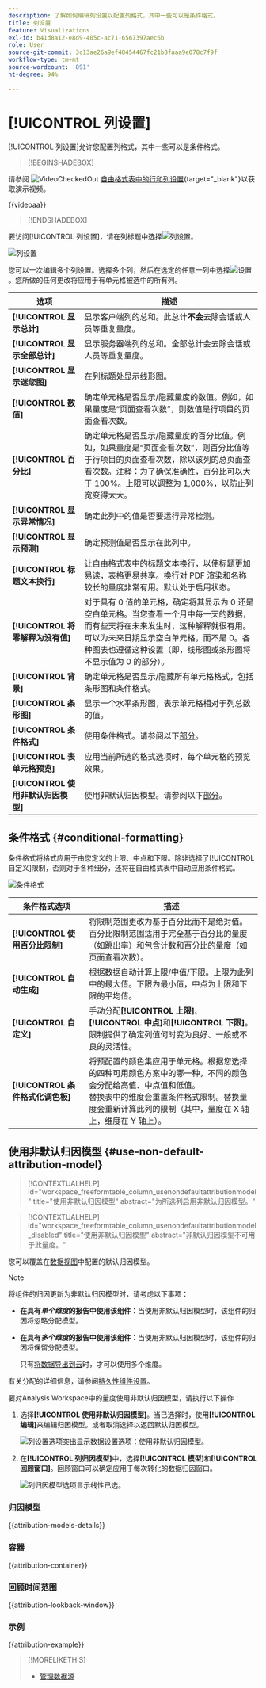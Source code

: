 ```yaml
---
description: 了解如何编辑列设置以配置列格式，其中一些可以是条件格式。
title: 列设置
feature: Visualizations
exl-id: b41d8a12-e8d9-405c-ac71-6567397aec6b
role: User
source-git-commit: 3c13ae26a9ef48454467fc21b8faaa9e078c7f9f
workflow-type: tm+mt
source-wordcount: '891'
ht-degree: 94%

---
```


# [!UICONTROL 列设置]

[!UICONTROL 列设置]允许您配置列格式，其中一些可以是条件格式。


>[!BEGINSHADEBOX]

请参阅 ![VideoCheckedOut](/help/assets/icons/VideoCheckedOut.svg) [自由格式表中的行和列设置](https://video.tv.adobe.com/v/328499/?quality=12&learn=on&captions=chi_hans){target="_blank"}以获取演示视频。

{{videoaa}}

>[!ENDSHADEBOX]


要访问[!UICONTROL 列设置]，请在列标题中选择![列设置](https://spectrum.adobe.com/static/icons/workflow_18/Smock_Settings_18_N.svg)。

![列设置](assets/column-settings.png)


您可以一次编辑多个列设置。选择多个列，然后在选定的任意一列中选择![设置](/help/assets/icons/Setting.svg)。您所做的任何更改将应用于有单元格被选中的所有列。

| 选项 | 描述 |
| --- | --- |
| **[!UICONTROL 显示总计]** | 显示客户端列的总和。此总计&#x200B;**不会**&#x200B;去除会话或人员等重复量度。 |
| **[!UICONTROL 显示全部总计]** | 显示服务器端列的总和。全部总计会去除会话或人员等重复量度。 |
| **[!UICONTROL 显示迷您图]** | 在列标题处显示线形图。 |
| **[!UICONTROL 数值]** | 确定单元格是否显示/隐藏量度的数值。例如，如果量度是“页面查看次数”，则数值是行项目的页面查看次数。 |
| **[!UICONTROL 百分比]** | 确定单元格是否显示/隐藏量度的百分比值。例如，如果量度是“页面查看次数”，则百分比值等于行项目的页面查看次数，除以该列的总页面查看次数。注释：为了确保准确性，百分比可以大于 100%。上限可以调整为 1,000%，以防止列宽变得太大。 |
| **[!UICONTROL 显示异常情况]** | 确定此列中的值是否要运行异常检测。 |
| **[!UICONTROL 显示预测]** | 确定预测值是否显示在此列中。 |
| **[!UICONTROL 标题文本换行]** | 让自由格式表中的标题文本换行，以使标题更加易读，表格更易共享。换行对 PDF 渲染和名称较长的量度非常有用。默认处于启用状态。 |
| **[!UICONTROL 将零解释为没有值]** | 对于具有 0 值的单元格，确定将其显示为 0 还是空白单元格。当您查看一个月中每一天的数据，而有些天将在未来发生时，这种解释就很有用。可以为未来日期显示空白单元格，而不是 0。各种图表也遵循这种设置（即，线形图或条形图将不显示值为 0 的部分）。 |
| **[!UICONTROL 背景]** | 确定单元格是否显示/隐藏所有单元格格式，包括条形图和条件格式。 |
| **[!UICONTROL 条形图]** | 显示一个水平条形图，表示单元格相对于列总数的值。 |
| **[!UICONTROL 条件格式]** | 使用条件格式。请参阅以下[部分](#conditional-formatting)。 |
| **[!UICONTROL 表单元格预览]** | 应用当前所选的格式选项时，每个单元格的预览效果。 |
| **[!UICONTROL 使用非默认归因模型]** | 使用非默认归因模型。请参阅以下[部分](#use-non-default-attribution-model)。 |

## 条件格式 {#conditional-formatting}

条件格式将格式应用于由您定义的上限、中点和下限。除非选择了[!UICONTROL 自定义]限制，否则对于各种细分，还将在自由格式表中自动应用条件格式。

![条件格式](./assets/conditional-formatting.png)

| 条件格式选项 | 描述 |
| --- | --- |
| **[!UICONTROL 使用百分比限制]** | 将限制范围更改为基于百分比而不是绝对值。百分比限制范围适用于完全基于百分比的量度（如跳出率）和包含计数和百分比的量度（如页面查看次数）。 |
| **[!UICONTROL 自动生成]** | 根据数据自动计算上限/中值/下限。上限为此列中的最大值。下限为最小值，中点为上限和下限的平均值。 |
| **[!UICONTROL 自定义]** | 手动分配&#x200B;**[!UICONTROL 上限]**、**[!UICONTROL 中点]**&#x200B;和&#x200B;**[!UICONTROL 下限]**。限制提供了确定列值何时变为良好、一般或不良的灵活性。 |
| **[!UICONTROL 条件格式化调色板]** | 将预配置的颜色集应用于单元格。根据您选择的四种可用颜色方案中的哪一种，不同的颜色会分配给高值、中点值和低值。<br>替换表中的维度会重置条件格式限制。替换量度会重新计算此列的限制（其中，量度在 X 轴上，维度在 Y 轴上）。 |

## 使用非默认归因模型 {#use-non-default-attribution-model}

<!-- markdownlint-disable MD034 -->

>[!CONTEXTUALHELP]
>id="workspace_freeformtable_column_usenondefaultattributionmodel"
>title="使用非默认归因模型"
>abstract="为所选列启用非默认归因模型。"

<!-- markdownlint-enable MD034 -->

<!-- markdownlint-disable MD034 -->

>[!CONTEXTUALHELP]
>id="workspace_freeformtable_column_usenondefaultattributionmodel_disabled"
>title="使用非默认归因模型"
>abstract="非默认归因模型不可用于此量度。"

<!-- markdownlint-enable MD034 -->



您可以覆盖在[数据视图](/help/data-views/component-settings/attribution.md)中配置的默认归因模型。

>[!NOTE]
>
>将组件的归因更新为非默认归因模型时，请考虑以下事项：
>
>* **在具有&#x200B;*单个维度*的报告中使用该组件：**&#x200B;当使用非默认归因模型时，该组件的归因将忽略分配模型。
>
>* **在具有&#x200B;*多个维度*的报告中使用该组件：**&#x200B;当使用非默认归因模型时，该组件的归因将保留分配模型。
>
>   只有[将数据导出到云](/help/analysis-workspace/export/export-cloud.md)时，才可以使用多个维度。
>
> 有关分配的详细信息，请参阅[持久性组件设置](/help/data-views/component-settings/persistence.md)。

要对Analysis Workspace中的量度使用非默认归因模型，请执行以下操作：

1. 选择&#x200B;**[!UICONTROL 使用非默认归因模型]**。当已选择时，使用&#x200B;**[!UICONTROL 编辑]**&#x200B;来编辑归因模型。或者取消选择以返回默认归因模型。

   ![列设置选项突出显示数据设置选项：使用非默认归因模型。](assets/attribution-checkbox.png)

2. 在&#x200B;**[!UICONTROL 列归因模型]**&#x200B;中，选择&#x200B;**[!UICONTROL 模型]**&#x200B;和&#x200B;**[!UICONTROL 回顾窗口]**。回顾窗口可以确定应用于每次转化的数据归因窗口。

   ![列归因模型选项显示线性已选。](assets/attribution-select.png)


### 归因模型

{{attribution-models-details}}

### 容器

{{attribution-container}}

### 回顾时间范围

{{attribution-lookback-window}}

### 示例

{{attribution-example}}

>[!MORELIKETHIS]
>
>* [管理数据源](/help/analysis-workspace/visualizations/t-sync-visualization.md)
